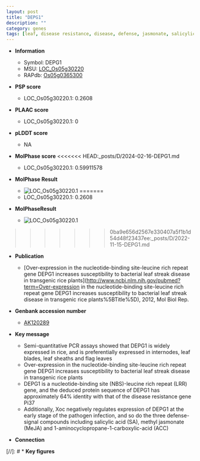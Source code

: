 ```yaml
---
layout: post
title: "DEPG1"
description: ""
category: genes
tags: [leaf, disease resistance, disease, defense, jasmonate, salicylic acid, sheath]
---
```


* **Information**  
    + Symbol: DEPG1  
    + MSU: [LOC_Os05g30220](http://rice.plantbiology.msu.edu/cgi-bin/ORF_infopage.cgi?orf=LOC_Os05g30220)  
    + RAPdb: [Os05g0365300](http://rapdb.dna.affrc.go.jp/viewer/gbrowse_details/irgsp1?name=Os05g0365300)  

* **PSP score**  
    + LOC_Os05g30220.1: 0.2608 

* **PLAAC score**  
    + LOC_Os05g30220.1: 0 

* **pLDDT score**
    + NA


* **MolPhase score**
<<<<<<< HEAD:_posts/D/2024-02-16-DEPG1.md
    + LOC_Os05g30220.1: 0.59911578

* **MolPhase Result**
    + ![LOC_Os05g30220.1](https://304243504.github.io/Pictures/LOC_Os05g/LOC_Os05g30220.1.png)
=======
    + LOC_Os05g30220.1: 0.2608

* **MolPhaseResult**
    + ![LOC_Os05g30220.1](https://ricepsp.github.io/pictures/LOC_Os05g/LOC_Os05g30220.1.png)
>>>>>>> 0ba9e656d2567e330407a5f1b1d54d48f23437ee:_posts/D/2022-11-15-DEPG1.md

* **Publication**  
    + [Over-expression in the nucleotide-binding site-leucine rich repeat gene DEPG1 increases susceptibility to bacterial leaf streak disease in transgenic rice plants](http://www.ncbi.nlm.nih.gov/pubmed?term=Over-expression in the nucleotide-binding site-leucine rich repeat gene DEPG1 increases susceptibility to bacterial leaf streak disease in transgenic rice plants%5BTitle%5D), 2012, Mol Biol Rep.

* **Genbank accession number**  
    + [AK120289](http://www.ncbi.nlm.nih.gov/nuccore/AK120289)

* **Key message**  
    + Semi-quantitative PCR assays showed that DEPG1 is widely expressed in rice, and is preferentially expressed in internodes, leaf blades, leaf sheaths and flag leaves
    + Over-expression in the nucleotide-binding site-leucine rich repeat gene DEPG1 increases susceptibility to bacterial leaf streak disease in transgenic rice plants
    + DEPG1 is a nucleotide-binding site (NBS)-leucine rich repeat (LRR) gene, and the deduced protein sequence of DEPG1 has approximately 64% identity with that of the disease resistance gene Pi37
    + Additionally, Xoc negatively regulates expression of DEPG1 at the early stage of the pathogen infection, and so do the three defense-signal compounds including salicylic acid (SA), methyl jasmonate (MeJA) and 1-aminocyclopropane-1-carboxylic-acid (ACC)

* **Connection**  

[//]: # * **Key figures**  


